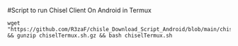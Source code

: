 #Script to run Chisel Client On Android in Termux
````
wget "https://github.com/R3zaF/chisle_Download_Script_Android/blob/main/chiselTermux.sh.gz" && gunzip chiselTermux.sh.gz && bash chiselTermux.sh
````
